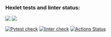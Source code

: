 ### Hexlet tests and linter status:
<a href="https://codeclimate.com/github/MarfaNikitina/python-project-lvl3/maintainability"><img src="https://api.codeclimate.com/v1/badges/d260d37738fc862be73c/maintainability" /></a>
<a href="https://codeclimate.com/github/MarfaNikitina/python-project-lvl3/test_coverage"><img src="https://api.codeclimate.com/v1/badges/d260d37738fc862be73c/test_coverage" /></a>

[![Pytest check](https://github.com/MarfaNikitina/python-project-lvl3/actions/workflows/pytest-check.yml/badge.svg)](https://github.com/MarfaNikitina/python-project-lvl3/actions/workflows/pytest-check.yml)
[![linter check](https://github.com/MarfaNikitina/python-project-lvl3/actions/workflows/linter-check.yml/badge.svg)](https://github.com/MarfaNikitina/python-project-lvl3/actions/workflows/linter-check.yml)
[![Actions Status](https://github.com/MarfaNikitina/python-project-lvl3/workflows/hexlet-check/badge.svg)](https://github.com/MarfaNikitina/python-project-lvl3/actions)